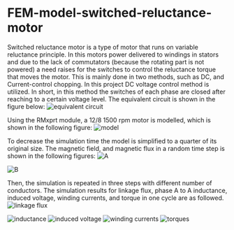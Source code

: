 # FEM-model-switched-reluctance-motor
Switched reluctance motor is a type of motor that runs on variable reluctance principle. In this motors power delivered to windings in stators and due to the lack of commutators (because the rotating part is not powered) a need raises for the switches to control the reluctance torque that moves the motor. This is mainly done in two methods, such as DC, and Current-control chopping. In this project DC voltage control method is utilized. In short, in this method the switches of each phase are closed after reaching to a certain voltage level. The equivalent circuit is shown in the figure below:
![equivalent circuit](https://github.com/Ahsnazari/FEM-model-switched-reluctance-motor/assets/118515566/3082a6e5-c201-44d2-8b60-54f1dc9bf52b)

Using the RMxprt module, a 12/8 1500 rpm motor is modelled, which is shown in the following figure:
![model](https://github.com/Ahsnazari/FEM-model-switched-reluctance-motor/assets/118515566/f7374222-4065-4fa0-8f56-ea7f910a0caf)

To decrease the simulation time the model is simplified to a quarter of its original size. The magnetic field, and magnetic flux in a random time step is shown in the following figures:
![A](https://github.com/Ahsnazari/FEM-model-switched-reluctance-motor/assets/118515566/9a3a084b-f690-47dd-82e3-e24edea2d884)

![B](https://github.com/Ahsnazari/FEM-model-switched-reluctance-motor/assets/118515566/2a294100-0f6b-45d7-a583-52aefe1fc27f)

Then, the simulation is repeated in three steps with different number of conductors. The simulation results for linkage flux, phase A to A inductance, induced voltage, winding currents, and torque in one cycle are as followed.
![linkage flux](https://github.com/Ahsnazari/FEM-model-switched-reluctance-motor/assets/118515566/2be465ae-7a02-451a-8a96-f953dc32210c)

![inductance](https://github.com/Ahsnazari/FEM-model-switched-reluctance-motor/assets/118515566/6083aa22-5cad-4659-9005-744f3fd5fd1c)
![induced voltage](https://github.com/Ahsnazari/FEM-model-switched-reluctance-motor/assets/118515566/92658a1f-7c7a-40d1-a505-ef036001a4b2)
![winding currents](https://github.com/Ahsnazari/FEM-model-switched-reluctance-motor/assets/118515566/acae23b2-f507-4708-a8e1-e6740d48b180)
![torques](https://github.com/Ahsnazari/FEM-model-switched-reluctance-motor/assets/118515566/ad4e9b1e-0b63-4334-9246-fe88e4ad2fab)

